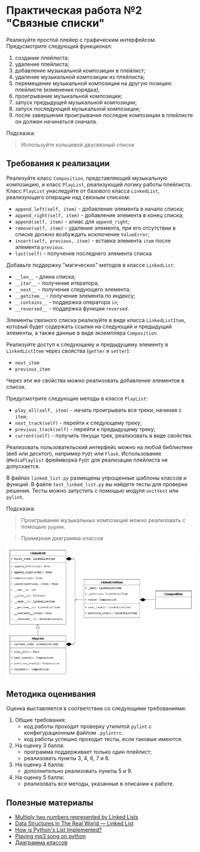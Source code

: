 # Практическая работа №2 "Связные списки"

Реализуйте простой плейер с графическим интерфейсом. Предусмотрите
следующий функционал:
1) создание плейлиста;
2) удаление плейлиста;
3) добавление музыкальной композиции в плейлист;
4) удаление музыкальной композиции из плейлиста;
5) перемещение музыкальной композиции на другую позицию плейлисте (изменение порядка);
6) проигрывание музыкальной композиции;
7) запуск предыдущей музыкальной композиции;
8) запуск последующей музыкальной композиции;
9) после завершения проигрывания последне композиции в плейлисте он
должен начинаться сначала.

Подсказка:
> Используйте кольцевой двусвязный список

##  Требования к реализации

Реализуйте класс `Composition`, представляющий музыкальную композицию, и
класс `PlayList`, реализующий логику работы плейлиста. Класс `PlayList`
унаследуйте от базового класса `LinkedList`, реализующего операции над
связным списком:
- `append_left(self, item)` - добавление элемента в начало списка;
- `append_right(self, item)` - добавление элемента в конец списка;
- `append(self, item)` - алиас для `append_right`;
- `remove(self, item)` - удаление элемента, при его отсутствии в списке
должно возбуждать исключение `ValueError`;
- `insert(self, previous, item)` - вставка элемента `item` после
элемента `previous`.
- `last(self)` - получение последнего элемента списка 

Добавьте поддержку "магических" методов в классе `LinkedList`:
- `__len__` - длина списка;
- `__iter__` - получение итератора;
- `__next__` - получение следующего элемента;
- `__getitem__` - получение элемента по индексу;
- `__contains__` - поддержка оператора `in`;
- `__reversed__` - поддержка функции `reversed`.

Элементы связного списка реализуйте в виде класса `LinkedListItem`,
который будет содержать ссылки на следующий и предыдущий элементы, а
также данные в виде экземпляра `Composition`.

Реализуйте доступ к следующему и предыдущему элементу в `LinkedListItem`
через свойства (`getter` и `setter`):
- `next_item`
- `previous_item`

Через эти же свойства можно реализовать добавление элементов в список.

Предусмотрите следующие методы в классе `PlayList`:
- `play_all(self, item)` - начать проигрывать все треки, начиная с `item`;
- `next_track(self)` - перейти к следующему треку;
- `previous_track(self)` - перейти к предыдущему треку;
- `current(self)` - получить текущи трек, реализовать в виде свойства.

Реализовать пользовательский интерфейс можно на любой библиотеке (веб
или десктоп), например `PyQt` или `Flask`. Использование
`QMediaPlaylist` фреймворка `PyQt` для реализации плейлиста не
допускается.

В файлах `linked_list.py` размещены упрощенные шаблоны классов и
функций. В файле `test_linked_list.py` вы найдете тесты для проверки
решения. Тесты можно запустить с помощью модуля `unittest` или `pylint`.

Подсказка:
> Проигрывание музыкальных композиций можно реализовать с помощью
> `pygame`.

> Примерная диаграмма классов

![Диаграмма классов](../../image/class_diagram.png)

<!-- ## Входные и выходные данные -->

## Методика оценивания

Оценка выставляется в соответствии со следующими требованиями:

1) Общие требования:
    - код работы проходит проверку утилитой `pylint` с конфигурационным
    файлом `.pylintrc`.
    - код работы успешно проходит тесты, если таковые имеются.
2) На оценку 3 балла:
    - программа поддерживает только один плейлист;
    - реализовать пункты 3, 4, 6, 7 и 8.
3) На оценку 4 балла:
    - дополнительно реализовать пункты 5 и 9.
4) На оценку 5 балла:
    - реализовать все методы, указанные в описании к работе. 

## Полезные материалы

- [Multiply two numbers represented by Linked Lists](https://www.geeksforgeeks.org/multiply-two-numbers-represented-linked-lists/)
- [Data Structures In The Real World — Linked List](https://medium.com/journey-of-one-thousand-apps/data-structures-in-the-real-world-508f5968545a)
- [How is Python's List Implemented?](https://stackoverflow.com/questions/3917574/how-is-pythons-list-implemented)
- [Playing mp3 song on python](https://stackoverflow.com/questions/20021457/playing-mp3-song-on-python)
- [Диаграмма классов](https://en.wikipedia.org/wiki/Class_diagram)
